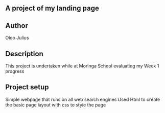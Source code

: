 ## A project of my landing page

## Author 


 Oloo Julius

## Description

This project is undertaken while at Moringa School evaluating my Week 1 progress

## Project setup

Simple webpage that runs on all web search engines
Used Html to create the basic page layout with css to style the page

